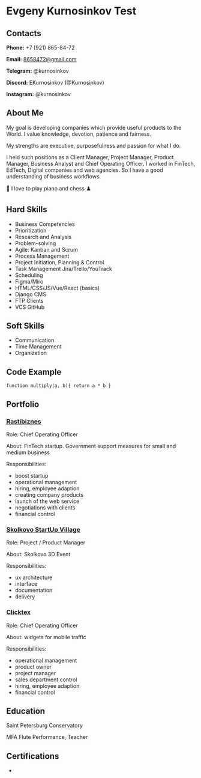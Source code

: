 # Evgeny Kurnosinkov Test

## Contacts

**Phone:** +7 (921) 865-84-72

**Email:** 8658472@gmail.com

**Telegram:** @kurnosinkov

**Discord:** EKurnosinkov (@Kurnosinkov)

**Instagram:** @kurnosinkov

## About Me

My goal is developing companies which provide useful products to the World. I value knowledge, devotion, patience and fairness.

My strengths are executive, purposefulness and passion for what I do.

I held such positions as a Client Manager, Project Manager, Product Manager, Business Analyst and Chief Operating Officer. I worked in FinTech, EdTech, Digital companies and web agencies. So I have a good understanding of business workflows.

:musical_note: I love to play piano and chess :chess_pawn:

## Hard Skills

- Business Competencies
- Prioritization
- Research and Analysis
- Problem-solving
- Agile: Kanban and Scrum
- Process Management
- Project Initiation, Planning & Control
- Task Management Jira/Trello/YouTrack
- Scheduling
- Figma/Miro
- HTML/CSS/JS/Vue/React (basics)
- Django CMS
- FTP Clients
- VCS GitHub

## Soft Skills

- Communication
- Time Management
- Organization

## Code Example

`function multiply(a, b){
  return a * b
}`

## Portfolio

### [Rastibiznes](https://rastibiznes.ru/)

Role: Chief Operating Officer

About: FinTech startup. Government support measures for small and medium business

Responsibilities:
- boost startup
- operational management
- hiring, employee adaption
- creating company products
- launch of the web service
- negotiations with clients
- financial control

### [Skolkovo StartUp Village](https://expo.startupvillage.ru/start/)

Role: Project / Product Manager

About: Skolkovo 3D Event

Responsibilities:
- ux architecture
- interface
- documentation
- delivery

### [Clicktex](http://clicktex.ru/)

Role: Chief Operating Officer

About: widgets for mobile traffic

Responsibilities:
- operational management
- product owner
- project manager
- sales department control
- hiring, employee adaption
- financial control

## Education

Saint Petersburg Conservatory

MFA Flute Performance, Teacher

## Certifications

- 